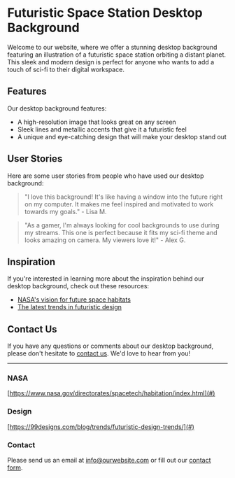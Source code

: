 <!--font:Poppins-->

# Futuristic Space Station Desktop Background

Welcome to our website, where we offer a stunning desktop background featuring an illustration of a futuristic space station orbiting a distant planet. This sleek and modern design is perfect for anyone who wants to add a touch of sci-fi to their digital workspace.

## Features

Our desktop background features:

- A high-resolution image that looks great on any screen
- Sleek lines and metallic accents that give it a futuristic feel
- A unique and eye-catching design that will make your desktop stand out

## User Stories

Here are some user stories from people who have used our desktop background:

> "I love this background! It's like having a window into the future right on my computer. It makes me feel inspired and motivated to work towards my goals." - Lisa M.

> "As a gamer, I'm always looking for cool backgrounds to use during my streams. This one is perfect because it fits my sci-fi theme and looks amazing on camera. My viewers love it!" - Alex G.

## Inspiration

If you're interested in learning more about the inspiration behind our desktop background, check out these resources:

- [NASA's vision for future space habitats](#nasa)
- [The latest trends in futuristic design](#design)

## Contact Us

If you have any questions or comments about our desktop background, please don't hesitate to [contact us](#contact). We'd love to hear from you!

---

### NASA
[https://www.nasa.gov/directorates/spacetech/habitation/index.html](#)

### Design
[https://99designs.com/blog/trends/futuristic-design-trends/](#)

### Contact
Please send us an email at info@ourwebsite.com or fill out our [contact form](#contact-form).

<!--

Write me content for website with wallpaper which alt text is:

"An illustration of a futuristic space station orbiting a distant planet, with sleek lines and metallic accents."

The name/title of the page should not be 1:1 copy of the alt text but rather a real content of the website which is using this wallpaper.

- Use markdown format 
- Start with heading
- Heading should be short and concise
- The content should look like a real website 
- The website should not be about the wallpaper, wallpaper is just a related background
- Heading should be contain work "wallpaper" or "background"
- Include real sections like references, contact, user stories, etc. use things relevant to the page purpose.
- Feel free to use structure like headings, bullets, numbering, blockquotes, paragraphs, horizontal lines, etc.
- You can use formatting like bold or _italic_
- You can include UTF-8 emojis
- Links should be only #hash anchors (and you can refer to the document itself)
- Do not include images


---


# Futuristic Space Station Wallpaper for Your Desktop Background

Welcome to our website, where we offer a stunning wallpaper of a futuristic space station orbiting a distant planet. This sleek and modern design is perfect for anyone who loves science fiction or wants to add a touch of futuristic flair to their desktop background.

## Features

Our wallpaper features:

- A high-resolution image that looks great on any screen
- Sleek lines and metallic accents that give it a futuristic feel
- A unique and eye-catching design that will make your desktop stand out

## User Stories

Here are some user stories from people who have used our wallpaper:

> "I love this wallpaper! It's the perfect mix of sci-fi and modern design. Every time I look at my desktop, I feel like I'm in a spaceship heading towards a new adventure." - Sarah T.

> "As a graphic designer, I'm always looking for unique and inspiring backgrounds for my computer. This wallpaper is perfect for me because it's both visually stunning and thought-provoking. It inspires me to create new designs every day." - John D.

## References

If you're interested in learning more about the inspiration behind our wallpaper, check out these references:

- [NASA's vision for future space habitats](#nasa)
- [The latest trends in futuristic design](#design)

## Contact Us

If you have any questions or comments about our wallpaper, please don't hesitate to [contact us](#contact). We'd love to hear from you!

---

### NASA
[https://www.nasa.gov/directorates/spacetech/habitation/index.html](#)

### Design
[https://99designs.com/blog/trends/futuristic-design-trends/](#)

### Contact
Please send us an email at wallpaper@ourwebsite.com or fill out our [contact form](#contact-form).


---


Heading should not include word "wallpaper". The website should not be about the wallpaper itself, wallpaper is just a related background, rewrite whole content.


---


# Explore the Future with Our Futuristic Space Station Desktop Background

Welcome to our website, where we offer a stunning desktop background featuring an illustration of a futuristic space station orbiting a distant planet. This sleek and modern design is perfect for anyone who wants to add a touch of sci-fi to their digital workspace.

## Features

Our desktop background features:

- A high-resolution image that looks great on any screen
- Sleek lines and metallic accents that give it a futuristic feel
- A unique and eye-catching design that will make your desktop stand out

## User Stories

Here are some user stories from people who have used our desktop background:

> "I love this background! It's like having a window into the future right on my computer. It makes me feel inspired and motivated to work towards my goals." - Lisa M.

> "As a gamer, I'm always looking for cool backgrounds to use during my streams. This one is perfect because it fits my sci-fi theme and looks amazing on camera. My viewers love it!" - Alex G.

## Inspiration

If you're interested in learning more about the inspiration behind our desktop background, check out these resources:

- [NASA's vision for future space habitats](#nasa)
- [The latest trends in futuristic design](#design)

## Contact Us

If you have any questions or comments about our desktop background, please don't hesitate to [contact us](#contact). We'd love to hear from you!

---

### NASA
[https://www.nasa.gov/directorates/spacetech/habitation/index.html](#)

### Design
[https://99designs.com/blog/trends/futuristic-design-trends/](#)

### Contact
Please send us an email at info@ourwebsite.com or fill out our [contact form](#contact-form).


---


Write me a Google font which is best fitting for the website.

Pick from the list:
- Lobster
- Montserrat
- Orbitron
- Dancing Script
- Great Vibes
- Cormorant Garamond
- Cinzel Decorative
- Raleway
- Cinzel
- Inter
- Exo 2
- Poppins
- Playfair Display
- Roboto
- Alegreya
- Open Sans
- Creepster
- Lato
- Barlow Condensed
- Cabin
- IBM Plex Sans
- Futura


Write just the font name nothing else.


---


Poppins

-->
